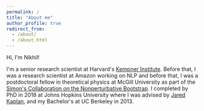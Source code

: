 ```yaml
---
permalink: /
title: "About me"
author_profile: true
redirect_from: 
  - /about/
  - /about.html
---
```


Hi, I'm Nikhil!

I'm a senior research scientist at Harvard's [Kempner Institute](https://kempnerinstitute.harvard.edu/).  Before that, I was a research scientist at Amazon working on NLP and before that, I was a postdoctoral fellow in theoretical physics at McGill University as part of the [Simon's Collaboration on the Nonperturbative Bootstrap](https://bootstrapcollaboration.com/).  I completed by PhD in 2018 at Johns Hopkins University where I was advised by [Jared Kaplan](https://sites.krieger.jhu.edu/jared-kaplan/), and my Bachelor's at UC Berkeley in 2013.


